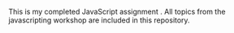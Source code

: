 This is my completed JavaScript assignment . All topics from the javascripting workshop are included in this repository.  
